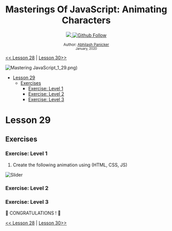 <div align="center">
  <h1> Masterings Of JavaScript: Animating Characters</h1>
  <a class="header-badge" target="_blank" href="https://www.linkedin.com/in/abhilash-panicker-68952b159/">
  <img src="https://img.shields.io/badge/style--5eba00.svg?label=LinkedIn&logo=linkedin&style=social">
  </a>
  <a class="header-badge" target="_blank" href="https://github.com/abpanic/">
  <img alt="Github Follow" src="https://img.shields.io/github/followers/abpanic?style=social">
  </a>

<sub>Author:
<a href="https://dbugr.vercel.app/" target="_blank">Abhilash Panicker</a><br>
<small> January, 2020</small>
</sub>

</div>

[<< Lesson 28](../28_Lesson_Mini_project_leaderboard/28_Lesson_mini_project_leaderboard.md) | [Lesson 30>>](../30_Lesson_Mini_project_final/30_Lesson_mini_project_final.md)

![Mastering JavaScript](../images/banners/MasteringJavscript.png)_1_29.png)

- [Lesson 29](#Lesson-29)
	- [Exercises](#exercises)
		- [Exercise: Level 1](#exercise-level-1)
		- [Exercise: Level 2](#exercise-level-2)
		- [Exercise: Level 3](#exercise-level-3)

# Lesson 29

## Exercises

### Exercise: Level 1

1. Create the following animation using (HTML, CSS, JS)

![Slider](./../images/projects/dom_min_project_30LessonsOfJavaScript_color_changing_Lesson_9.1.gif)


### Exercise: Level 2

### Exercise: Level 3

🎉 CONGRATULATIONS ! 🎉

[<< Lesson 28](../28_Lesson_Mini_project_leaderboard/28_Lesson_mini_project_leaderboard.md) | [Lesson 30>>](../30_Lesson_Mini_project_final/30_Lesson_mini_project_final.md)